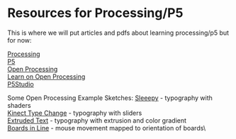# Resources for Processing/P5

This is where we will put articles and pdfs about learning processing/p5 but for now:

[Processing](https://processing.org)\
[P5](https://p5js.org)\
[Open Processing](https://openprocessing.org)\
[Learn on Open Processing](https://www.openprocessing.org/learn/)\
[P5Studio](https://p5studio.timrodenbroeker.now.sh/)

Some Open Processing Example Sketches:
[Sleeepy](https://www.openprocessing.org/sketch/917861) - typography with shaders\
[Kinect Type Change](https://www.openprocessing.org/sketch/907618) - typography with sliders\
[Extruded Text](https://www.openprocessing.org/sketch/914290) - typography with extrusion and color gradient\
[Boards in Line](https://www.openprocessing.org/sketch/400636) - mouse movement mapped to orientation of boards\
